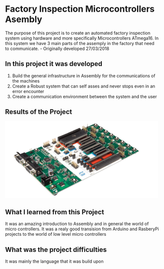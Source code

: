 # Factory Inspection Microcontrollers Asembly

The purpose of this project is to create an automated factory inspection system using hardware and more specifically Microcontrollers ATmega16. In this system we have 3 main parts of the assemply in the factory that need to communicate. - Originally developed 27/03/2018



## In this project it was developed 
1. Build the general infrastructure in Assembly for the communications of the machines
2. Create a Robust system that can self asses and never stops even in an error encounter
3. Create a communication environment between the system and the user 

## Results of the Project 
<img src="Images/microControllerUsed.png" width="500">

## What I learned from this Project
It was an amazing introduction to Assembly and in general the world of micro controllers. It was a realy good transision from Arduino and RasberyPi projects to the world of low level micro controllers 

## What was the project difficulties 
It was mainly the language that it was build upon


